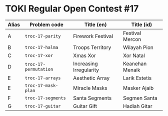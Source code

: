 # TOKI Regular Open Contest #17

| Alias | Problem code          | Title (en)              | Title (id)      |
| ----- | --------------------- | ----------------------- | --------------- |
| A     | `troc-17-parity`      | Firework Festival       | Festival Mercon |
| B     | `troc-17-halma`       | Troops Territory        | Wilayah Pion    |
| C     | `troc-17-xor`         | Xmas Xor                | Xor Natal       |
| D     | `troc-17-permutation` | Increasing Irregularity | Keanehan Menaik |
| E     | `troc-17-arrays`      | Aesthetic Array         | Larik Estetis   |
| E     | `troc-17-mask-plan`   | Miracle Masks           | Masker Ajaib    |
| F     | `troc-17-segments`    | Santa Segments          | Segmen Santa    |
| G     | `troc-17-guitar`      | Guitar Gift             | Hadiah Gitar    |
